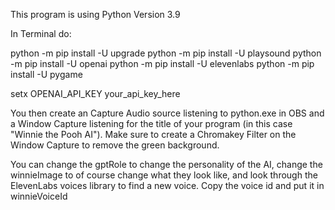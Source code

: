 This program is using Python Version 3.9

In Terminal do:

python -m pip install -U upgrade
python -m pip install -U playsound
python -m pip install -U openai
python -m pip install -U elevenlabs
python -m pip install -U pygame

setx OPENAI_API_KEY your_api_key_here

You then create an Capture Audio source listening to python.exe in OBS and a Window Capture listening for the title of your program (in this case "Winnie the Pooh AI"). Make sure to create a Chromakey Filter on the Window Capture to remove the green background.

You can change the gptRole to change the personality of the AI, change the winnieImage to of course change what they look like, and look through the ElevenLabs voices library to find a new voice. Copy the voice id and put it in winnieVoiceId
